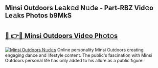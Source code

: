 ## Minsi Outdoors Le𝚊k𝚎d N𝚞𝚍e - Part-RBZ Vid𝚎o Le𝚊ks Photos b9MkS

# <h2><a href="http://fbey1j.evod.top/?m=Minsi+Outdoors">🔗 👉🔴 Minsi Outdoors Vid𝚎o Ph𝚘t𝚘s</a></h2>

[![Minsi Outdoors N𝚞d𝚎s](https://i.imgur.com/8V9OHl7.gif)](http://fbey1j.evod.top/?m=Minsi+Outdoors)
Online personality Minsi Outdoors creating engaging dance and lifestyle content. The public's fascination with Minsi Outdoors personal life has only added to his allure as a public figure. 
